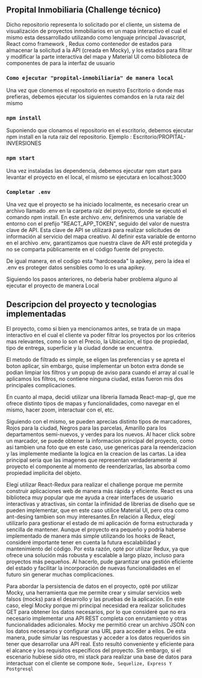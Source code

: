 ## Propital Inmobiliaria (Challenge técnico)

Dicho repositorio representa lo solicitado por el cliente, un sistema de visualización de proyectos inmobiliarios en un mapa interactivo el cual el mismo esta dessarrollado utilizando como lenguaje principal Javascript, React como framework , Redux como contenedor de estados para almacenar la solicitud a la API (creada en Mocky), y los estados para filtrar y modificar la parte interactiva del mapa y Material UI como biblioteca de componentes de para la interfaz de usuario

### `Como ejecutar "propital-inmobiliaria" de manera local`

Una vez que clonemos el repositorio en nuestro Escritorio o donde mas prefieras, debemos ejecutar los siguientes comandos en la ruta raiz del mismo

### `npm install`

Suponiendo que clonamos el repositorio en el escritorio, debemos ejecutar npm install en la ruta raiz del repositorio. Ejemplo : Escritorio/PROPITAL-INVERSIONES

### `npm start`

Una vez instaladas las dependencia, debemos ejecutar npm start para levantar el proyecto en el local, el mismo se ejecutara en localhost:3000

### `Completar .env`

Una vez que el proyecto se ha iniciado localmente, es necesario crear un archivo llamado .env en la carpeta raíz del proyecto, donde se ejecutó el comando npm install. En este archivo .env, definiremos una variable de entorno con el prefijo "REACT_APP_TOKEN", seguido del valor de nuestra clave de API. Esta clave de API se utilizará para realizar solicitudes de información al servicio del mapa creativo. Al definir esta variable de entorno en el archivo .env, garantizamos que nuestra clave de API esté protegida y no se comparta públicamente en el código fuente del proyecto.

De igual manera, en el codigo esta "hardcoeada" la apikey, pero la idea el .env es proteger datos sensibles como lo es una apikey.

Siguiendo los pasos anteriores, no deberia haber problema alguno al ejecutar el proyecto de manera Local

## Descripcion del proyecto y tecnologias implementadas

El proyecto, como si bien ya mencionamos antes, se trata de un mapa interactivo en el cual el cliente va poder filtrar los proyectos por los criterios mas relevantes, como lo son el Precio, la Ubicacion, el tipo de propiedad, tipo de entrega, superficie y la ciudad donde se encuentra.

El metodo de filtrado es simple, se eligen las preferencias y se apreta el boton aplicar, sin embargo, quise implementar un boton extra donde se podian limpiar los filtros y un popup de aviso para cuando el array al cual le aplicamos los filtros, no contiene ninguna ciudad, estas fueron mis dos principales complicaciones.

En cuanto al mapa, decidi utilizar una libreria llamada React-map-gl, que me ofrece distinto tipos de mapas y funcionalidades, como navegar en el mismo, hacer zoom, interactuar con el, etc.

Siguiendo con el mismo, se pueden aprecias distinto tipos de marcadores, Rojos para la ciudad, Negros para las parcelas, Amarillo para los departamentos semi-nuevos, y verdes para los nuevos. Al hacer click sobre un marcador, se puede obtener la informacion principal del proyecto, como asi tambien una foto que en este caso, use genericas para la reenderizacion y las implemente mediante la logica en la creacion de las cartas. La idea principal seria que las imagenes que representan verdaderamente al proyecto el componente al momento de reenderizarlas, las absorba como propiedad implicita del objeto.

Elegí utilizar React-Redux para realizar el challenge porque me permite construir aplicaciones web de manera más rápida y eficiente. React es una biblioteca muy popular que me ayuda a crear interfaces de usuario interactivas y atractivas, sin contar la infinidad de librerias de diseño que se pueden implementar, que en este caso utilice Material UI, pero otra como ant-desing tambien son muy interesantes.En relación a Redux, elegí utilizarlo para gestionar el estado de mi aplicación de forma estructurada y sencilla de mantener. Aunque el proyecto era pequeño y podría haberse implementado de manera más simple utilizando los hooks de React, consideré importante tener en cuenta la futura escalabilidad y mantenimiento del código. Por esta razón, opté por utilizar Redux, ya que ofrece una solución más robusta y escalable a largo plazo, incluso para proyectos más pequeños. Al hacerlo, pude garantizar una gestión eficiente del estado y facilitar la incorporación de nuevas funcionalidades en el futuro sin generar muchas complicaciones.

Para abordar la persistencia de datos en el proyecto, opté por utilizar Mocky, una herramienta que me permite crear y simular servicios web falsos (mocks) para el desarrollo y las pruebas de la aplicación. En este caso, elegí Mocky porque mi principal necesidad era realizar solicitudes GET para obtener los datos necesarios, por lo que consideré que no era necesario implementar una API REST completa con enrutamiento y otras funcionalidades adicionales. Mocky me permitió crear un archivo JSON con los datos necesarios y configurar una URL para acceder a ellos. De esta manera, pude simular las respuestas y acceder a los datos requeridos sin tener que desarrollar una API real. Esto resultó conveniente y eficiente para el alcance y los requisitos específicos del proyecto. Sin embargo, si el escenario hubiese sido otro, mi stack para realizar una base de datos para interactuar con el cliente se compone `Node, Sequelize, Express Y Postgresql`
